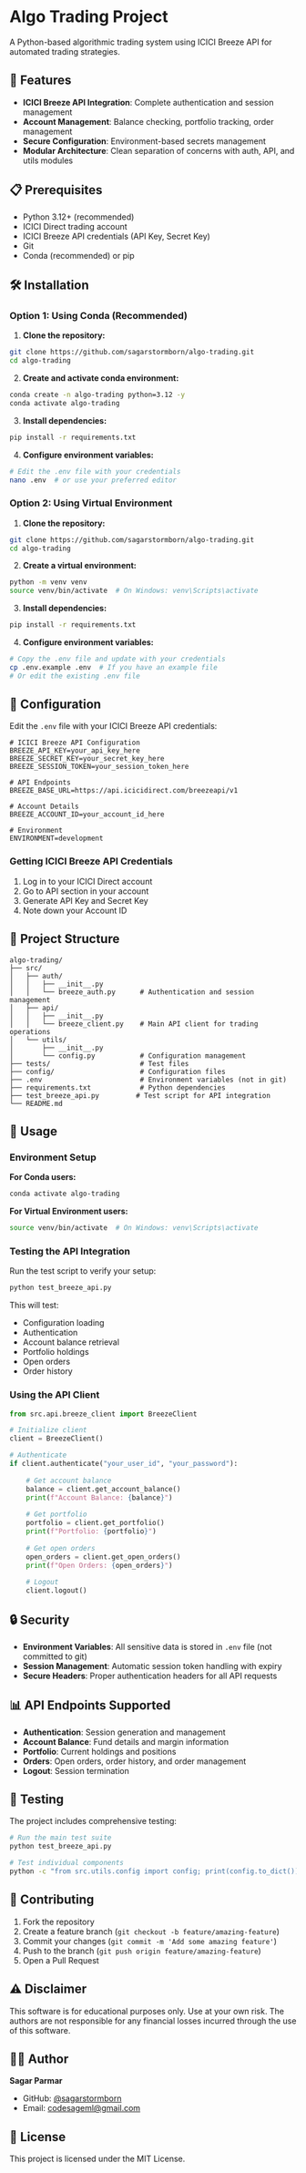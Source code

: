 # Algo Trading Project

A Python-based algorithmic trading system using ICICI Breeze API for automated trading strategies.

## 🚀 Features

- **ICICI Breeze API Integration**: Complete authentication and session management
- **Account Management**: Balance checking, portfolio tracking, order management
- **Secure Configuration**: Environment-based secrets management
- **Modular Architecture**: Clean separation of concerns with auth, API, and utils modules

## 📋 Prerequisites

- Python 3.12+ (recommended)
- ICICI Direct trading account
- ICICI Breeze API credentials (API Key, Secret Key)
- Git
- Conda (recommended) or pip

## 🛠️ Installation

### Option 1: Using Conda (Recommended)

1. **Clone the repository:**
```bash
git clone https://github.com/sagarstormborn/algo-trading.git
cd algo-trading
```

2. **Create and activate conda environment:**
```bash
conda create -n algo-trading python=3.12 -y
conda activate algo-trading
```

3. **Install dependencies:**
```bash
pip install -r requirements.txt
```

4. **Configure environment variables:**
```bash
# Edit the .env file with your credentials
nano .env  # or use your preferred editor
```

### Option 2: Using Virtual Environment

1. **Clone the repository:**
```bash
git clone https://github.com/sagarstormborn/algo-trading.git
cd algo-trading
```

2. **Create a virtual environment:**
```bash
python -m venv venv
source venv/bin/activate  # On Windows: venv\Scripts\activate
```

3. **Install dependencies:**
```bash
pip install -r requirements.txt
```

4. **Configure environment variables:**
```bash
# Copy the .env file and update with your credentials
cp .env.example .env  # If you have an example file
# Or edit the existing .env file
```

## 🔧 Configuration

Edit the `.env` file with your ICICI Breeze API credentials:

```env
# ICICI Breeze API Configuration
BREEZE_API_KEY=your_api_key_here
BREEZE_SECRET_KEY=your_secret_key_here
BREEZE_SESSION_TOKEN=your_session_token_here

# API Endpoints
BREEZE_BASE_URL=https://api.icicidirect.com/breezeapi/v1

# Account Details
BREEZE_ACCOUNT_ID=your_account_id_here

# Environment
ENVIRONMENT=development
```

### Getting ICICI Breeze API Credentials

1. Log in to your ICICI Direct account
2. Go to API section in your account
3. Generate API Key and Secret Key
4. Note down your Account ID

## 📁 Project Structure

```
algo-trading/
├── src/
│   ├── auth/
│   │   ├── __init__.py
│   │   └── breeze_auth.py      # Authentication and session management
│   ├── api/
│   │   ├── __init__.py
│   │   └── breeze_client.py    # Main API client for trading operations
│   └── utils/
│       ├── __init__.py
│       └── config.py           # Configuration management
├── tests/                      # Test files
├── config/                     # Configuration files
├── .env                        # Environment variables (not in git)
├── requirements.txt            # Python dependencies
├── test_breeze_api.py         # Test script for API integration
└── README.md
```

## 🚀 Usage

### Environment Setup

**For Conda users:**
```bash
conda activate algo-trading
```

**For Virtual Environment users:**
```bash
source venv/bin/activate  # On Windows: venv\Scripts\activate
```

### Testing the API Integration

Run the test script to verify your setup:

```bash
python test_breeze_api.py
```

This will test:
- Configuration loading
- Authentication
- Account balance retrieval
- Portfolio holdings
- Open orders
- Order history

### Using the API Client

```python
from src.api.breeze_client import BreezeClient

# Initialize client
client = BreezeClient()

# Authenticate
if client.authenticate("your_user_id", "your_password"):
    
    # Get account balance
    balance = client.get_account_balance()
    print(f"Account Balance: {balance}")
    
    # Get portfolio
    portfolio = client.get_portfolio()
    print(f"Portfolio: {portfolio}")
    
    # Get open orders
    open_orders = client.get_open_orders()
    print(f"Open Orders: {open_orders}")
    
    # Logout
    client.logout()
```

## 🔒 Security

- **Environment Variables**: All sensitive data is stored in `.env` file (not committed to git)
- **Session Management**: Automatic session token handling with expiry
- **Secure Headers**: Proper authentication headers for all API requests

## 📊 API Endpoints Supported

- **Authentication**: Session generation and management
- **Account Balance**: Fund details and margin information
- **Portfolio**: Current holdings and positions
- **Orders**: Open orders, order history, and order management
- **Logout**: Session termination

## 🧪 Testing

The project includes comprehensive testing:

```bash
# Run the main test suite
python test_breeze_api.py

# Test individual components
python -c "from src.utils.config import config; print(config.to_dict())"
```

## 📝 Contributing

1. Fork the repository
2. Create a feature branch (`git checkout -b feature/amazing-feature`)
3. Commit your changes (`git commit -m 'Add some amazing feature'`)
4. Push to the branch (`git push origin feature/amazing-feature`)
5. Open a Pull Request

## ⚠️ Disclaimer

This software is for educational purposes only. Use at your own risk. The authors are not responsible for any financial losses incurred through the use of this software.

## 👨‍💻 Author

**Sagar Parmar**
- GitHub: [@sagarstormborn](https://github.com/sagarstormborn)
- Email: codesageml@gmail.com

## 📄 License

This project is licensed under the MIT License.
